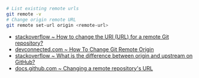 ```bash
# List existing remote urls
git remote -v
# Change origin remote URL
git remote set-url origin <remote-url>
```
- [stackoverflow ~ How to change the URI (URL) for a remote Git repository?](https://stackoverflow.com/a/19298943)
- [devconnected.com ~ How To Change Git Remote Origin](https://devconnected.com/how-to-change-git-remote-origin/)
- [stackoverflow ~ What is the difference between origin and upstream on GitHub?](https://stackoverflow.com/a/9257901)
- [docs.github.com ~ Changing a remote repository's URL](https://docs.github.com/en/get-started/getting-started-with-git/managing-remote-repositories#changing-a-remote-repositorys-url)
